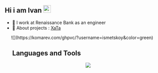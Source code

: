 <h2 align="left">Hi i am Ivan  
<img src="https://github.com/blackcater/blackcater/raw/main/images/Hi.gif" height="24"/></h2>

<ul>
   <li>🏢 I work at Renaissance Bank as an engineer</li>
   <li>🚀 About projects : <a href="https://xata.pro" target="_blank">XaTa</a></li>
</ul>
<div style="margin-left: 20px;">
    ![](https://komarev.com/ghpvc/?username=ismetskoy&color=green)
</div>


<ul>
<h2> Languages and Tools </h1>
   
<p align="center">
  <a href="https://skillicons.dev">
    <img src="https://skillicons.dev/icons?i=git,kubernetes,docker,c,vim" />
  </a>
</p>
</ul>
